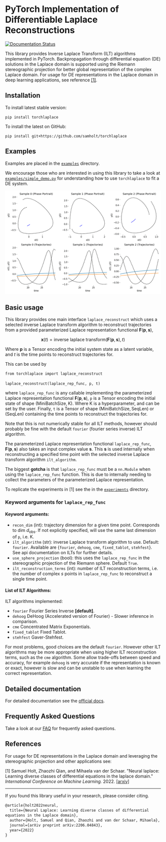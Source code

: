 # PyTorch Implementation of Differentiable Laplace Reconstructions

[![Documentation Status](https://samholt.github.io/NeuralLaplace/)](https://samholt.github.io/NeuralLaplace/)

This library provides Inverse Laplace Transform (ILT) algorithms implemented in PyTorch. Backpropagation through differential equation (DE) solutions in the Laplace domain is supported using the Riemann stereographic projection for better global representation of the complex Laplace domain. For usage for DE representations in the Laplace domain in deep learning applications, see reference [[1]](https://arxiv.org/abs/2206.04843).

## Installation

To install latest stable version:

```
pip install torchlaplace
```

To install the latest on GitHub:

```
pip install git+https://github.com/samholt/torchlaplace
```

## Examples

Examples are placed in the [`examples`](./examples) directory.

We encourage those who are interested in using this library to take a look at [`examples/simple_demo.py`](./examples/simple_demo.py) for understanding how to use `torchlaplace` to fit a DE system.

<p align="center">
<img align="middle" src="./assets/lotka_volterra_dde.gif" alt="Lotka Volterra DDE Demo" width="800" />
</p>

## Basic usage

This library provides one main interface `laplace_reconstruct` which uses a selected inverse Laplace transform algorithm to reconstruct trajectories from a provided parameterized Laplace representation functional $\mathbf{F}(\mathbf{p},\mathbf{s})$,

$$\mathbf{x}(t) = \text{inverse laplace transform}(\mathbf{F}(\mathbf{p},\mathbf{s}), t)$$

Where $\mathbf{p}$ is a Tensor encoding the initial system state as a latent variable, and $t$ is the time points to reconstruct trajectories for.

This can be used by

```
from torchlaplace import laplace_reconstruct

laplace_reconstruct(laplace_rep_func, p, t)
```

where `laplace_rep_func` is any callable implementing the parameterized Laplace representation functional $\mathbf{F}(\mathbf{p},\mathbf{s})$, `p` is a Tensor encoding the initial state of shape $(\text{MiniBatchSize},\text{K})$.
Where $\text{K}$ is a hyperparameter, and can be set by the user.
Finally, `t` is a Tensor of shape $(\text{MiniBatchSize},\text{SeqLen})$
or $(\text{SeqLen})$ containing the time points to reconstruct the trajectories for.

Note that this is not numerically stable for all ILT methods, however should probably be fine with the default `fourier` (fourier series inverse) ILT algorithm.

The parameterized Laplace representation functional `laplace_rep_func`, $\mathbf{F}(\mathbf{p},\mathbf{s})$
also takes an input complex value $\mathbf{s}$.
This $\mathbf{s}$ is used internally when reconstructing a specified time point with the selected inverse Laplace transform algorithm `ilt_algorithm`.

The biggest **gotcha** is that `laplace_rep_func` must be a `nn.Module` when using the `laplace_rep_func` function. This is due to internally needing to collect the parameters of the parameterized Laplace representation.

To replicate the experiments in [1] see the in the [`experiments`](./experiments) directory.

### Keyword arguments for `laplace_rep_func`

#### Keyword arguments:

- `recon_dim` (int): trajectory dimension for a given time point. Corresponds to dim $d_{\text{obs}}$. If not explicitly specified, will use the same last dimension of `p`, i.e. $\text{K}$.
- `ilt_algorithm` (str): inverse Laplace transform algorithm to use. Default: `fourier`. Available are {`fourier`, `dehoog`, `cme`, `fixed_tablot`, `stehfest`}. See api documentation on ILTs for further details.
- `use_sphere_projection` (bool): this uses the `laplace_rep_func` in the stereographic projection of the Riemann sphere. Default `True`.
- `ilt_reconstruction_terms` (int): number of ILT reconstruction terms, i.e. the number of complex $s$ points in `laplace_rep_func` to reconstruct a single time point.

#### List of ILT Algorithms:

ILT algorithms implemented:

- `fourier` Fourier Series Inverse **[default]**.
- `dehoog` DeHoog (Accelerated version of Fourier) - Slower inference in comparison.
- `cme` Concentrated Matrix Exponentials.
- `fixed_tablot` Fixed Tablot.
- `stehfest` Gaver-Stehfest.

For most problems, good choices are the default `fourier`. However other ILT algorithms may be more appropriate when using higher ILT reconstruction terms, such as the `cme` algorithm. Some allow trade-offs between speed and accuracy, for example `dehoog` is very accurate if the representation is known or exact, however is slow and can be unstable to use when learning the correct representation.

## Detailed documentation

For detailed documentation see the [official docs](https://samholt.github.io/NeuralLaplace/).

## Frequently Asked Questions

Take a look at our [FAQ](FAQ.md) for frequently asked questions.

## References

For usage for DE representations in the Laplace domain and leveraging the stereographic projection and other applications see:

[1] Samuel Holt, Zhaozhi Qian, and Mihaela van der Schaar. "Neural laplace: Learning diverse classes of
differential equations in the laplace domain." _International Conference on Machine Learning._ 2022. [[arxiv]](https://arxiv.org/abs/2206.04843)

---

If you found this library useful in your research, please consider citing.

```
@article{holt2022neural,
  title={Neural Laplace: Learning diverse classes of differential equations in the Laplace domain},
  author={Holt, Samuel and Qian, Zhaozhi and van der Schaar, Mihaela},
  journal={arXiv preprint arXiv:2206.04843},
  year={2022}
}

```
